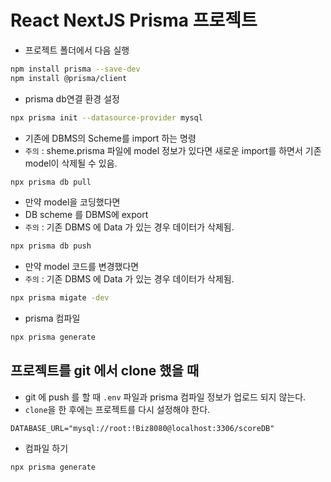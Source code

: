# React NextJS Prisma 프로젝트

- 프로젝트 폴더에서 다음 실행

```bash
npm install prisma --save-dev
npm install @prisma/client
```

- prisma db연결 환경 설정

```bash
npx prisma init --datasource-provider mysql
```

- 기존에 DBMS의 Scheme를 import 하는 명령
- `주의` : sheme.prisma 파일에 model 정보가 있다면 새로운 import를 하면서 기존 model이 삭제될 수 있음.

```bash
npx prisma db pull
```

- 만약 model을 코딩했다면
- DB scheme 를 DBMS에 export
- `주의` : 기존 DBMS 에 Data 가 있는 경우 데이터가 삭제됨.

```bash
npx prisma db push
```

- 만약 model 코드를 변경했다면
- `주의` : 기존 DBMS 에 Data 가 있는 경우 데이터가 삭제됨.

```bash
npx prisma migate -dev
```

- prisma 컴파일

```bash
npx prisma generate
```

## 프로젝트를 git 에서 clone 했을 때

- git 에 push 를 할 때 `.env` 파일과 prisma 컴파일 정보가 업로드 되지 않는다.
- `clone`을 한 후에는 프로젝트를 다시 설정해야 한다.

```.env
DATABASE_URL="mysql://root:!Biz8080@localhost:3306/scoreDB"
```

- 컴파일 하기

```bash
npx prisma generate
```
